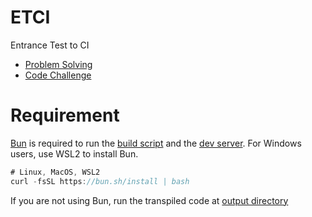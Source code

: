 # ETCI
Entrance Test to CI

- [Problem Solving](./1)
- [Code Challenge](./2)

# Requirement
[Bun](https://bun.sh) is required to run the [build script](./1/build.ts) and the [dev server](./2/server.js).
For Windows users, use WSL2 to install Bun.
```typescript
# Linux, MacOS, WSL2
curl -fsSL https://bun.sh/install | bash
```

If you are not using Bun, run the transpiled code at [output directory](./1/out)

